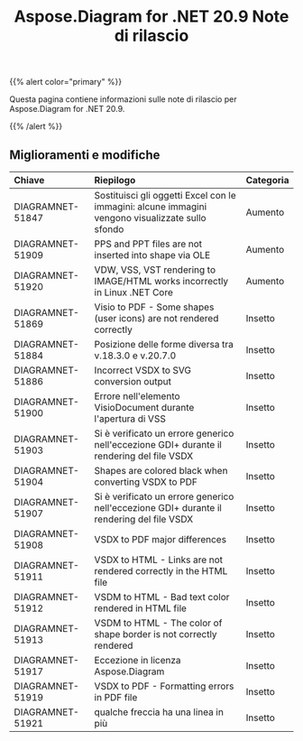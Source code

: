 ﻿---
title: Aspose.Diagram for .NET 20.9 Note di rilascio
type: docs
weight: 13
url: /it/net/aspose-diagram-for-net-20-9-release-notes/
---
{{% alert color="primary" %}}

Questa pagina contiene informazioni sulle note di rilascio per Aspose.Diagram for .NET 20.9.

{{% /alert %}}
## **Miglioramenti e modifiche**  ##

|**Chiave**|**Riepilogo**|**Categoria**|
|:- |:- |:- |
|DIAGRAMNET-51847|Sostituisci gli oggetti Excel con le immagini: alcune immagini vengono visualizzate sullo sfondo|Aumento|
|DIAGRAMNET-51909|PPS and PPT files are not inserted into shape via OLE|Aumento|
|DIAGRAMNET-51920|VDW, VSS, VST rendering to IMAGE/HTML works incorrectly in Linux .NET Core|Aumento|
|DIAGRAMNET-51869|Visio to PDF - Some shapes (user icons) are not rendered correctly|Insetto|
|DIAGRAMNET-51884|Posizione delle forme diversa tra v.18.3.0 e v.20.7.0|Insetto|
|DIAGRAMNET-51886|Incorrect VSDX to SVG conversion output|Insetto|
|DIAGRAMNET-51900|Errore nell'elemento VisioDocument durante l'apertura di VSS|Insetto|
|DIAGRAMNET-51903|Si è verificato un errore generico nell'eccezione GDI+ durante il rendering del file VSDX|Insetto|
|DIAGRAMNET-51904|Shapes are colored black when converting VSDX to PDF|Insetto|
|DIAGRAMNET-51907|Si è verificato un errore generico nell'eccezione GDI+ durante il rendering del file VSDX|Insetto|
|DIAGRAMNET-51908|VSDX to PDF major differences|Insetto|
|DIAGRAMNET-51911|VSDX to HTML - Links are not rendered correctly in the HTML file|Insetto|
|DIAGRAMNET-51912|VSDM to HTML - Bad text color rendered in HTML file|Insetto|
|DIAGRAMNET-51913|VSDM to HTML - The color of shape border is not correctly rendered|Insetto|
|DIAGRAMNET-51917|Eccezione in licenza Aspose.Diagram|Insetto|
|DIAGRAMNET-51919|VSDX to PDF - Formatting errors in PDF file|Insetto|
|DIAGRAMNET-51921|qualche freccia ha una linea in più|Insetto|
